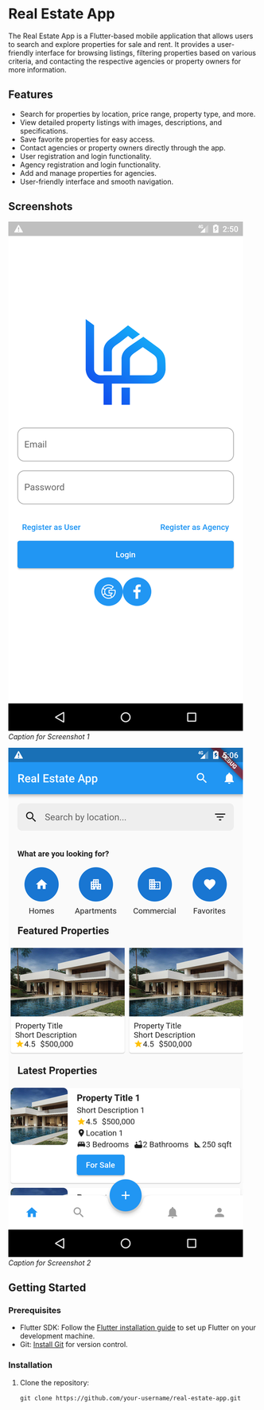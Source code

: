 # Real Estate App

The Real Estate App is a Flutter-based mobile application that allows users to search and explore properties for sale and rent. It provides a user-friendly interface for browsing listings, filtering properties based on various criteria, and contacting the respective agencies or property owners for more information.

## Features

- Search for properties by location, price range, property type, and more.
- View detailed property listings with images, descriptions, and specifications.
- Save favorite properties for easy access.
- Contact agencies or property owners directly through the app.
- User registration and login functionality.
- Agency registration and login functionality.
- Add and manage properties for agencies.
- User-friendly interface and smooth navigation.

## Screenshots

![Screenshot 1](screenshots/screenshot1.png)
*Caption for Screenshot 1*

![Screenshot 2](screenshots/screenshot2.png)
*Caption for Screenshot 2*

## Getting Started

### Prerequisites

- Flutter SDK: Follow the [Flutter installation guide](https://flutter.dev/docs/get-started/install) to set up Flutter on your development machine.
- Git: [Install Git](https://git-scm.com/book/en/v2/Getting-Started-Installing-Git) for version control.

### Installation

1. Clone the repository:

   ```shell
   git clone https://github.com/your-username/real-estate-app.git
